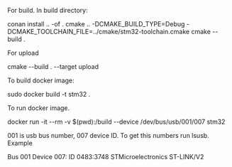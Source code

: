 For build. In build directory:

conan install .. -of . 
cmake .. -DCMAKE_BUILD_TYPE=Debug -DCMAKE_TOOLCHAIN_FILE=../cmake/stm32-toolchain.cmake
cmake --build . 

For upload

cmake --build . --target upload

To build docker image:

sudo docker build -t stm32 .

To run docker image.

docker run -it --rm -v $(pwd):/build --device /dev/bus/usb/001/007 stm32 

001 is usb bus number, 007 device ID. To get this numbers run lsusb. Example 

Bus 001 Device 007: ID 0483:3748 STMicroelectronics ST-LINK/V2
